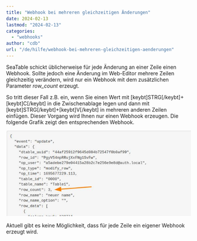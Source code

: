 ```yaml
---
title: "Webhook bei mehreren gleichzeitigen Änderungen"
date: 2024-02-13
lastmod: "2024-02-13"
categories: 
  - "webhooks"
author: "cdb"
url: "/de/hilfe/webhook-bei-mehreren-gleichzeitigen-aenderungen"
---
```


SeaTable schickt üblicherweise für jede Änderung an einer Zeile einen Webhook. Sollte jedoch eine Änderung im Web-Editor mehrere Zeilen gleichzeitig verändern, wird nur ein Webhook mit dem zusätzlichen Parameter _row\_count_ erzeugt.

So tritt dieser Fall z.B. ein, wenn Sie einen Wert mit \[keybt\]STRG\[/keybt\]+\[keybt\]C\[/keybt\] in die Zwischenablage legen und dann mit \[keybt\]STRG\[/keybt\]+\[keybt\]V\[/keybt\] in mehreren anderen Zeilen einfügen. Dieser Vorgang wird Ihnen nur einen Webhook erzeugen. Die folgende Grafik zeigt den entsprechenden Webhook.

![Mehrere gleichzeitige Änderungen per Webhook.](images/webhook_multiple_changes.jpg)

Aktuell gibt es keine Möglichkeit, dass für jede Zeile ein eigener Webhook erzeugt wird.

